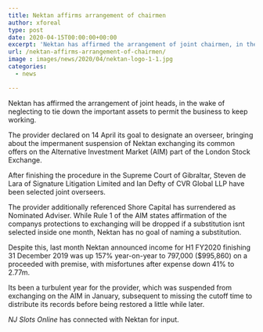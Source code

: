 ```yaml
---
title: Nektan affirms arrangement of chairmen
author: xforeal 
type: post
date: 2020-04-15T00:00:00+00:00
excerpt: 'Nektan has affirmed the arrangement of joint chairmen, in the wake of neglecting to tie down the vital assets to permit the business to proceed operating '
url: /nektan-affirms-arrangement-of-chairmen/
image : images/news/2020/04/nektan-logo-1-1.jpg
categories:
  - news

---
```

Nektan has affirmed the arrangement of joint heads, in the wake of neglecting to tie down the important assets to permit the business to keep working. 

The provider declared on 14 April its goal to designate an overseer, bringing about the impermanent suspension of Nektan exchanging its common offers on the Alternative Investment Market (AIM) part of the London Stock Exchange. 

After finishing the procedure in the Supreme Court of Gibraltar, Steven de Lara of Signature Litigation Limited and Ian Defty of CVR Global LLP have been selected joint overseers. 

The provider additionally referenced Shore Capital has surrendered as Nominated Adviser. While Rule 1 of the AIM states affirmation of the companys protections to exchanging will be dropped if a substitution isnt selected inside one month, Nektan has no goal of naming a substitution. 

Despite this, last month Nektan announced income for H1 FY2020 finishing 31 December 2019 was up 157&percnt; year-on-year to 797,000 ($995,860) on a proceeded with premise, with misfortunes after expense down 41&percnt; to 2.77m. 

Its been a turbulent year for the provider, which was suspended from exchanging on the AIM in January, subsequent to missing the cutoff time to distribute its records before being restored a little while later. 

_NJ Slots Online_ has connected with Nektan for input.